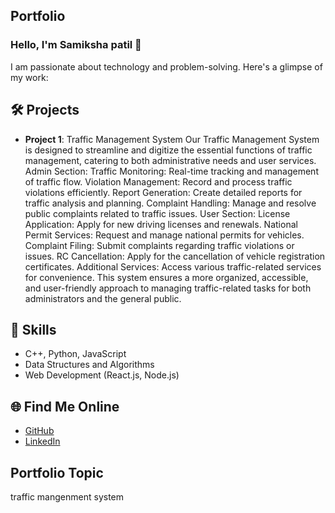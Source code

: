 ## Portfolio

### Hello, I'm Samiksha patil 👋

I am passionate about technology and problem-solving. Here's a glimpse of my work:

## 🛠️ Projects
- **Project 1**: Traffic Management System
Our Traffic Management System is designed to streamline and digitize the essential functions of traffic management, catering to both administrative needs and user services.
Admin Section:
Traffic Monitoring: Real-time tracking and management of traffic flow.
Violation Management: Record and process traffic violations efficiently.
Report Generation: Create detailed reports for traffic analysis and planning.
Complaint Handling: Manage and resolve public complaints related to traffic issues.
User Section:
License Application: Apply for new driving licenses and renewals.
National Permit Services: Request and manage national permits for vehicles.
Complaint Filing: Submit complaints regarding traffic violations or issues.
RC Cancellation: Apply for the cancellation of vehicle registration certificates.
Additional Services: Access various traffic-related services for convenience.
This system ensures a more organized, accessible, and user-friendly approach to managing traffic-related tasks for both administrators and the general public.

## 🚀 Skills
- C++, Python, JavaScript
- Data Structures and Algorithms
- Web Development (React.js, Node.js)

## 🌐 Find Me Online
- [GitHub](https://github.com/your-github-username)
- [LinkedIn](https://linkedin.com/in/your-linkedin-profile)

## Portfolio Topic

traffic mangenment system
